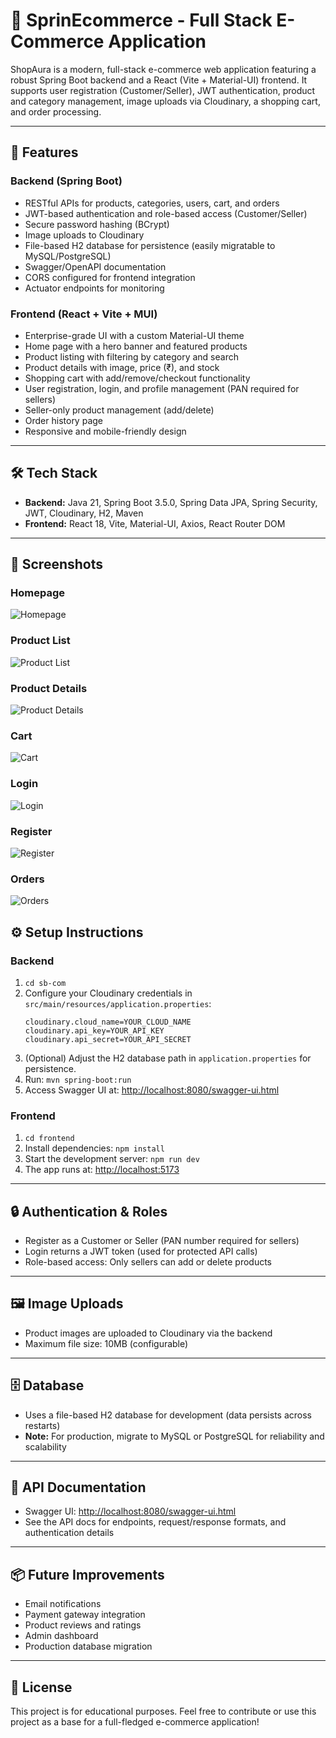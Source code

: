 # 🛒 SprinEcommerce - Full Stack E-Commerce Application

ShopAura is a modern, full-stack e-commerce web application featuring a robust Spring Boot backend and a React (Vite + Material-UI) frontend. It supports user registration (Customer/Seller), JWT authentication, product and category management, image uploads via Cloudinary, a shopping cart, and order processing.

---

## 🚀 Features

### Backend (Spring Boot)
- RESTful APIs for products, categories, users, cart, and orders
- JWT-based authentication and role-based access (Customer/Seller)
- Secure password hashing (BCrypt)
- Image uploads to Cloudinary
- File-based H2 database for persistence (easily migratable to MySQL/PostgreSQL)
- Swagger/OpenAPI documentation
- CORS configured for frontend integration
- Actuator endpoints for monitoring

### Frontend (React + Vite + MUI)
- Enterprise-grade UI with a custom Material-UI theme
- Home page with a hero banner and featured products
- Product listing with filtering by category and search
- Product details with image, price (₹), and stock
- Shopping cart with add/remove/checkout functionality
- User registration, login, and profile management (PAN required for sellers)
- Seller-only product management (add/delete)
- Order history page
- Responsive and mobile-friendly design

---

## 🛠️ Tech Stack
- **Backend:** Java 21, Spring Boot 3.5.0, Spring Data JPA, Spring Security, JWT, Cloudinary, H2, Maven
- **Frontend:** React 18, Vite, Material-UI, Axios, React Router DOM

---


## 📸 Screenshots

### Homepage
![Homepage](screenshots/home.png)


### Product List
![Product List](screenshots/products.png)

### Product Details
![Product Details](screenshots/product-details.png)

### Cart
![Cart](screenshots/cart.png)

### Login
![Login](screenshots/login.png)

### Register
![Register](screenshots/register.png)

### Orders
![Orders](screenshots/orders.png)




## ⚙️ Setup Instructions

### Backend
1. `cd sb-com`
2. Configure your Cloudinary credentials in `src/main/resources/application.properties`:
   ```properties
   cloudinary.cloud_name=YOUR_CLOUD_NAME
   cloudinary.api_key=YOUR_API_KEY
   cloudinary.api_secret=YOUR_API_SECRET
   ```
3. (Optional) Adjust the H2 database path in `application.properties` for persistence.
4. Run: `mvn spring-boot:run`
5. Access Swagger UI at: [http://localhost:8080/swagger-ui.html](http://localhost:8080/swagger-ui.html)

### Frontend
1. `cd frontend`
2. Install dependencies: `npm install`
3. Start the development server: `npm run dev`
4. The app runs at: [http://localhost:5173](http://localhost:5173)

---

## 🔒 Authentication & Roles
- Register as a Customer or Seller (PAN number required for sellers)
- Login returns a JWT token (used for protected API calls)
- Role-based access: Only sellers can add or delete products

---

## 🖼️ Image Uploads
- Product images are uploaded to Cloudinary via the backend
- Maximum file size: 10MB (configurable)

---

## 🗄️ Database
- Uses a file-based H2 database for development (data persists across restarts)
- **Note:** For production, migrate to MySQL or PostgreSQL for reliability and scalability

---

## 📜 API Documentation
- Swagger UI: [http://localhost:8080/swagger-ui.html](http://localhost:8080/swagger-ui.html)
- See the API docs for endpoints, request/response formats, and authentication details

---

## 📦 Future Improvements
- Email notifications
- Payment gateway integration
- Product reviews and ratings
- Admin dashboard
- Production database migration

---

## 📄 License
This project is for educational purposes. Feel free to contribute or use this project as a base for a full-fledged e-commerce application!
